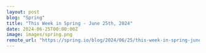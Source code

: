 ```yaml
---
layout: post
blog: "Spring"
title: "This Week in Spring - June 25th, 2024"
date: 2024-06-25T00:00:00Z
image: images/spring.png
remote_url: "https://spring.io/blog/2024/06/25/this-week-in-spring-june-25th-2024"
---
```

